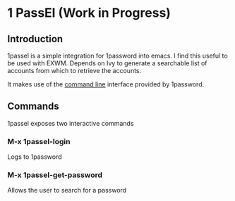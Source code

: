 # 1 PassEl (Work in Progress)

## Introduction

1passel is a simple integration for 1password into emacs. I find this useful to be used with EXWM. Depends on Ivy to generate a searchable list of accounts from which to retrieve the accounts.

It makes use of the [command line](https://1password.com/downloads/command-line/) interface provided by 1password.

## Commands

1passel exposes two interactive commands

### M-x 1passel-login

Logs to 1password

### M-x 1passel-get-password

Allows the user to search for a password
